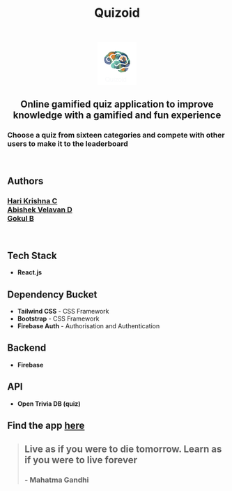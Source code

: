 <h1 align="center">
  Quizoid
</h1> <br>
<p align=center>
<a href="https://quizoid.netlify.app" target="_blank" rel="noreferrer">
<img src="https://raw.githubusercontent.com/abishekvelavan/Online-quiz-application/main/quizoid%20logo%404x-8.png" width="90/" >
</a><br>
</p>
<h2 align=center>Online gamified quiz application to improve knowledge with a gamified and fun experience </h2>
<h3>Choose a quiz from sixteen categories and compete with other users to make it to the leaderboard</h3><br>

## Authors

<h3>
  <a href="https://github.com/HariKrishna-28" target="_blank" rel="noreferrer">Hari Krishna C</a> <br>
  <a href="https://github.com/abishekvelavan" target="_blank" rel="noreferrer">Abishek Velavan D</a> <br>
  <a href="https://github.com/gokul-siva-1322" target="_blank" rel="noreferrer">Gokul B</a> <br>
</h3><br>

## Tech Stack

- <strong>React.js</strong> <br>

## Dependency Bucket

- <strong>Tailwind CSS</strong> - CSS Framework
- <strong>Bootstrap</strong> - CSS Framework
- <strong>Firebase Auth</strong> - Authorisation and Authentication <br>

## Backend

- <strong>Firebase</strong> <br>

## API

- <strong>Open Trivia DB (quiz)</strong> <br>

## Find the app <a href="https://quizoid.netlify.app" target="_blank" rel="noreferrer">here</a> <br>

> ## Live as if you were to die tomorrow. Learn as if you were to live forever
>
> ### - Mahatma Gandhi
